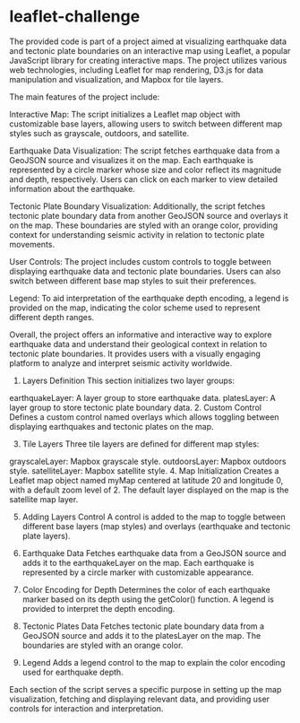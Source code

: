 # leaflet-challenge

The provided code is part of a project aimed at visualizing earthquake data and tectonic plate boundaries on an interactive map using Leaflet, a popular JavaScript library for creating interactive maps. The project utilizes various web technologies, including Leaflet for map rendering, D3.js for data manipulation and visualization, and Mapbox for tile layers.

The main features of the project include:

Interactive Map: The script initializes a Leaflet map object with customizable base layers, allowing users to switch between different map styles such as grayscale, outdoors, and satellite.

Earthquake Data Visualization: The script fetches earthquake data from a GeoJSON source and visualizes it on the map. Each earthquake is represented by a circle marker whose size and color reflect its magnitude and depth, respectively. Users can click on each marker to view detailed information about the earthquake.

Tectonic Plate Boundary Visualization: Additionally, the script fetches tectonic plate boundary data from another GeoJSON source and overlays it on the map. These boundaries are styled with an orange color, providing context for understanding seismic activity in relation to tectonic plate movements.

User Controls: The project includes custom controls to toggle between displaying earthquake data and tectonic plate boundaries. Users can also switch between different base map styles to suit their preferences.

Legend: To aid interpretation of the earthquake depth encoding, a legend is provided on the map, indicating the color scheme used to represent different depth ranges.

Overall, the project offers an informative and interactive way to explore earthquake data and understand their geological context in relation to tectonic plate boundaries. It provides users with a visually engaging platform to analyze and interpret seismic activity worldwide.

1. Layers Definition
This section initializes two layer groups:

earthquakeLayer: A layer group to store earthquake data.
platesLayer: A layer group to store tectonic plate boundary data.
2. Custom Control
Defines a custom control named overlays which allows toggling between displaying earthquakes and tectonic plates on the map.

3. Tile Layers
Three tile layers are defined for different map styles:

grayscaleLayer: Mapbox grayscale style.
outdoorsLayer: Mapbox outdoors style.
satelliteLayer: Mapbox satellite style.
4. Map Initialization
Creates a Leaflet map object named myMap centered at latitude 20 and longitude 0, with a default zoom level of 2. The default layer displayed on the map is the satellite map layer.

5. Adding Layers Control
A control is added to the map to toggle between different base layers (map styles) and overlays (earthquake and tectonic plate layers).

6. Earthquake Data
Fetches earthquake data from a GeoJSON source and adds it to the earthquakeLayer on the map. Each earthquake is represented by a circle marker with customizable appearance.

7. Color Encoding for Depth
Determines the color of each earthquake marker based on its depth using the getColor() function. A legend is provided to interpret the depth encoding.

8. Tectonic Plates Data
Fetches tectonic plate boundary data from a GeoJSON source and adds it to the platesLayer on the map. The boundaries are styled with an orange color.

9. Legend
Adds a legend control to the map to explain the color encoding used for earthquake depth.

Each section of the script serves a specific purpose in setting up the map visualization, fetching and displaying relevant data, and providing user controls for interaction and interpretation.